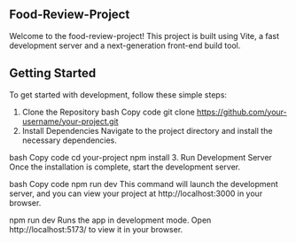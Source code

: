 ## Food-Review-Project
Welcome to the food-review-project! This project is built using Vite, a fast development server and a next-generation front-end build tool.

## Getting Started
To get started with development, follow these simple steps:

1. Clone the Repository
bash
Copy code
git clone https://github.com/your-username/your-project.git
2. Install Dependencies
Navigate to the project directory and install the necessary dependencies.

bash
Copy code
cd your-project
npm install
3. Run Development Server
Once the installation is complete, start the development server.

bash
Copy code
npm run dev
This command will launch the development server, and you can view your project at http://localhost:3000 in your browser.


npm run dev
Runs the app in development mode. Open http://localhost:5173/ to view it in your browser.
